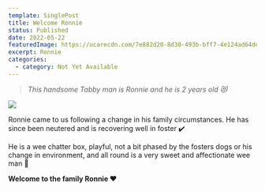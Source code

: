 ```yaml
---
template: SinglePost
title: Welcome Ronnie
status: Published
date: 2022-05-22
featuredImage: https://ucarecdn.com/7e882d20-8d30-493b-bff7-4e124ad64de4/-/crop/526x404/0,53/-/preview/
excerpt: Ronnie
categories:
  - category: Not Yet Available
---
```

> *This handsome Tabby man is Ronnie and he is 2 years old 😻*

![](https://ucarecdn.com/3caf9818-fe44-4874-88b0-68c763960ba2/)


Ronnie came to us following a change in his family circumstances. He has since been neutered and is recovering well in foster ✔️


He is a wee chatter box, playful, not a bit phased by the fosters dogs or his change in environment, and all round is a very sweet and affectionate wee man 💙


**Welcome to the family Ronnie ❤️**